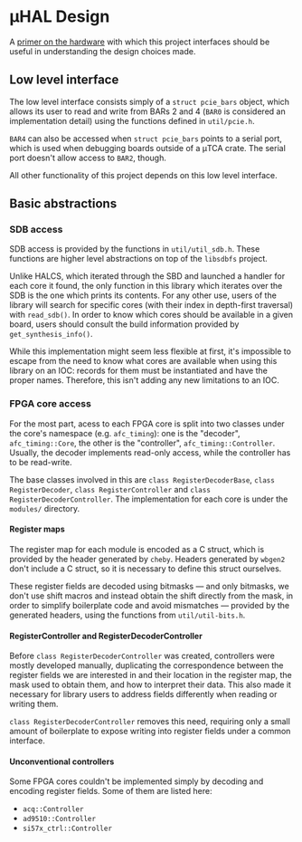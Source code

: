 # μHAL Design

A [primer on the hardware](hardware.md) with which this project interfaces
should be useful in understanding the design choices made.

## Low level interface

The low level interface consists simply of a `struct pcie_bars` object, which
allows its user to read and write from BARs 2 and 4 (`BAR0` is considered an
implementation detail) using the functions defined in `util/pcie.h`.

`BAR4` can also be accessed when `struct pcie_bars` points to a serial port,
which is used when debugging boards outside of a μTCA crate. The serial port
doesn't allow access to `BAR2`, though.

All other functionality of this project depends on this low level interface.

## Basic abstractions

### SDB access

SDB access is provided by the functions in `util/util_sdb.h`. These functions
are higher level abstractions on top of the `libsdbfs` project.

Unlike HALCS, which iterated through the SBD and launched a handler for each
core it found, the only function in this library which iterates over the SDB is
the one which prints its contents. For any other use, users of the library will
search for specific cores (with their index in depth-first traversal) with
`read_sdb()`. In order to know which cores should be available in a given
board, users should consult the build information provided by
`get_synthesis_info()`.

While this implementation might seem less flexible at first, it's impossible to
escape from the need to know what cores are available when using this library
on an IOC: records for them must be instantiated and have the proper names.
Therefore, this isn't adding any new limitations to an IOC.

### FPGA core access

For the most part, acess to each FPGA core is split into two classes under the
core's namespace (e.g. `afc_timing`): one is the "decoder", `afc_timing::Core`,
the other is the "controller", `afc_timing::Controller`. Usually, the decoder
implements read-only access, while the controller has to be read-write.

The base classes involved in this are `class RegisterDecoderBase`, `class
RegisterDecoder`, `class RegisterController` and `class
RegisterDecoderController`. The implementation for each core is under the
`modules/` directory.

#### Register maps

The register map for each module is encoded as a C struct, which is provided by
the header generated by `cheby`. Headers generated by `wbgen2` don't include a
C struct, so it is necessary to define this struct ourselves.

These register fields are decoded using bitmasks — and only bitmasks, we don't
use shift macros and instead obtain the shift directly from the mask, in order
to simplify boilerplate code and avoid mismatches — provided by the generated
headers, using the functions from `util/util-bits.h`.

#### RegisterController and RegisterDecoderController

Before `class RegisterDecoderController` was created, controllers were mostly
developed manually, duplicating the correspondence between the register fields
we are interested in and their location in the register map, the mask used to
obtain them, and how to interpret their data. This also made it necessary for
library users to address fields differently when reading or writing them.

`class RegisterDecoderController` removes this need, requiring only a small
amount of boilerplate to expose writing into register fields under a common
interface.

#### Unconventional controllers

Some FPGA cores couldn't be implemented simply by decoding and encoding
register fields. Some of them are listed here:

- `acq::Controller`
- `ad9510::Controller`
- `si57x_ctrl::Controller`
